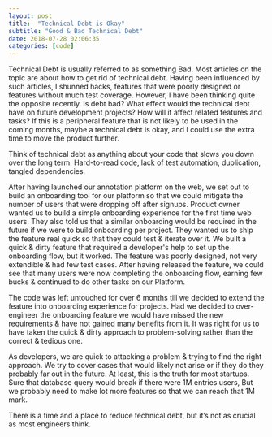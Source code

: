 ```yaml
---
layout: post
title:  "Technical Debt is Okay"
subtitle: "Good & Bad Technical Debt"
date: 2018-07-28 02:06:35
categories: [code]
---
```



Technical Debt is usually referred to as something Bad. Most articles on the topic are about how to get rid of technical debt. Having been influenced by such articles, I shunned hacks, features that were poorly designed or features without much test coverage. However, I have been thinking quite the opposite recently. Is debt bad? What effect would the technical debt have on future development projects? How will it affect related features and tasks? If this is a peripheral feature that is not likely to be used in the coming months, maybe a technical debt is okay, and I could use the extra time to move the product further.

Think of technical debt as anything about your code that slows you down over the long term. Hard-to-read code, lack of test automation, duplication, tangled dependencies.

After having launched our annotation platform on the web, we set out to build an onboarding tool for our platform so that we could mitigate the number of users that were dropping off after signups. Product owner wanted us to build a simple onboarding experience for the first time web users. They also told us that a similar onboarding would be required in the future if we were to build onboarding per project. They wanted us to ship the feature real quick so that they could test & iterate over it. We built a quick & dirty feature that required a developer's help to set up the onboarding flow, but it worked. The feature was poorly designed,  not very extendible & had few test cases. After having released the feature, we could see that many users were now completing the onboarding flow, earning few bucks & continued to do other tasks on our Platform.

The code was left untouched for over 6 months till we decided to extend the feature into onboarding experience for projects. Had we decided to over-engineer the onboarding feature we would have missed the new requirements & have not gained many benefits from it. It was right for us to have taken the quick & dirty approach to problem-solving rather than the correct & tedious one.

As developers, we are quick to attacking a problem & trying to find the right approach. We try to cover cases that would likely not arise or if they do they probably far out in the future. At least, this is the truth for most startups. Sure that database query would break if there were 1M entries users, But we probably need to make lot more features so that we can reach that 1M mark.

There is a time and a place to reduce technical debt, but it’s not as crucial as most engineers think.